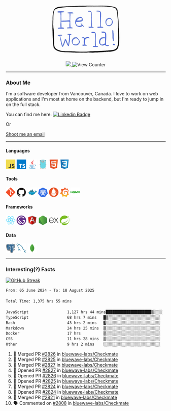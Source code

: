 <div align="center">
    <img src="./img/hello_world.webp" height="200px" width="">
    <div>
        <a href="https://www.linkedin.com/in/ajhollid">
            <img src="https://img.shields.io/badge/LinkedIn-blue"/>
        </a>
        <img src="https://komarev.com/ghpvc/?username=ajhollid&color=yellow" alt="View Counter">
    </div>
</div>

---

### About Me

I'm a software developer from Vancouver, Canada. I love to work on web applications and I'm most at home on the backend, but I'm ready to jump in on the full stack.

You can find me here: [![Linkedin Badge](https://img.shields.io/badge/-ajhollid-blue?style=flat&logo=Linkedin&logoColor=white)](https://www.linkedin.com/in/ajhollid)

Or

[Shoot me an email](mailto:ajhollid@gmail.com)

---

#### Languages

<div>
    <img src="./img/devicons/javascript-original.svg" width=30 height=30 alt="JavaScript">
    <img src="/img/devicons/typescript-original.svg" width=30 height=30 alt="TypeScript">
    <img src="./img/devicons/java-original.svg" width=30 height=30 alt="Java">
    <img src="./img/devicons/go-original.svg" width=30 height=30 alt="Golang">
    <img src="./img/devicons/html5-original.svg" width=30 height=30 alt="HTML 5">
    <img src="./img/devicons/css3-original.svg" width=30 height=30 alt="CSS 3">
</div>

#### Tools

<div>
    <img src="./img/devicons/git-original.svg" width=30 height=30 alt="Git">
    <img src="./img/devicons/github-original.svg" width=30 height=30 alt="Github">
    <img src="./img/devicons/docker-original.svg" width=30 
    height=30 alt="Docker">
    <img src="./img/devicons/kubernetes-original.svg" width=30 height=30 alt="K8">
    <img src="./img/devicons/prometheus-original.svg" width=30 height=30 alt="Prometheus">
    <img src="./img/devicons/grafana-original.svg" width=30 height=30 alt="Grafana">
    <img src="./img/devicons/nginx-original.svg" width=30 height=30 alt="Nginx">
</div>

#### Frameworks

<div>
    <img src="./img/devicons/react-original.svg" width=30 height=30 alt="React">
    <img src="./img/devicons/gatsby-original.svg" width=30 height=30 alt="Gatsby">
    <img src="./img/devicons/angularjs-original.svg" width=30 height=30 alt="AngularJS">
    <img src="./img/devicons/nodejs-original.svg" width=30 height=30 alt="NodeJS">
    <img src="./img/devicons/express-original.svg" width=30 height=30 alt="Express">
    <img src="./img/devicons/spring-original.svg" width=30 height=30 alt="Spring">
</div>

#### Data

<div>
    <img src="./img/devicons/postgresql-original.svg" width=30 height=30 alt="Postgresql">
    <img src="./img/devicons/mysql-original.svg" width=30 height=30 alt="Mysql">
    <img src="./img/devicons/mongodb-original.svg" width=30 height=30 alt="MongoDB">
</div>

---

### Interesting(?) Facts

[![GitHub Streak](http://github-readme-streak-stats.herokuapp.com?user=ajhollid)](https://git.io/streak-stats)

 <!--START_SECTION:waka-->

```txt
From: 05 June 2024 - To: 18 August 2025

Total Time: 1,375 hrs 55 mins

JavaScript                 1,127 hrs 44 mins████████████████████▒░░░░   81.43 %
TypeScript                 68 hrs 7 mins   █▒░░░░░░░░░░░░░░░░░░░░░░░   04.92 %
Bash                       43 hrs 2 mins   ▓░░░░░░░░░░░░░░░░░░░░░░░░   03.11 %
Markdown                   24 hrs 25 mins  ▒░░░░░░░░░░░░░░░░░░░░░░░░   01.76 %
Docker                     17 hrs          ▒░░░░░░░░░░░░░░░░░░░░░░░░   01.23 %
CSS                        11 hrs 28 mins  ▒░░░░░░░░░░░░░░░░░░░░░░░░   00.83 %
Other                      9 hrs 2 mins    ░░░░░░░░░░░░░░░░░░░░░░░░░   00.65 %
```

<!--END_SECTION:waka-->


<!--START_SECTION:activity-->
1. 🎉 Merged PR [#2826](https://github.com/bluewave-labs/Checkmate/pull/2826) in [bluewave-labs/Checkmate](https://github.com/bluewave-labs/Checkmate)
2. 🎉 Merged PR [#2825](https://github.com/bluewave-labs/Checkmate/pull/2825) in [bluewave-labs/Checkmate](https://github.com/bluewave-labs/Checkmate)
3. 🎉 Merged PR [#2827](https://github.com/bluewave-labs/Checkmate/pull/2827) in [bluewave-labs/Checkmate](https://github.com/bluewave-labs/Checkmate)
4. 💪 Opened PR [#2827](https://github.com/bluewave-labs/Checkmate/pull/2827) in [bluewave-labs/Checkmate](https://github.com/bluewave-labs/Checkmate)
5. 💪 Opened PR [#2826](https://github.com/bluewave-labs/Checkmate/pull/2826) in [bluewave-labs/Checkmate](https://github.com/bluewave-labs/Checkmate)
6. 💪 Opened PR [#2825](https://github.com/bluewave-labs/Checkmate/pull/2825) in [bluewave-labs/Checkmate](https://github.com/bluewave-labs/Checkmate)
7. 🎉 Merged PR [#2824](https://github.com/bluewave-labs/Checkmate/pull/2824) in [bluewave-labs/Checkmate](https://github.com/bluewave-labs/Checkmate)
8. 💪 Opened PR [#2824](https://github.com/bluewave-labs/Checkmate/pull/2824) in [bluewave-labs/Checkmate](https://github.com/bluewave-labs/Checkmate)
9. 🎉 Merged PR [#2821](https://github.com/bluewave-labs/Checkmate/pull/2821) in [bluewave-labs/Checkmate](https://github.com/bluewave-labs/Checkmate)
10. 🗣 Commented on [#2808](https://github.com/bluewave-labs/Checkmate/pull/2808#issuecomment-3207588229) in [bluewave-labs/Checkmate](https://github.com/bluewave-labs/Checkmate)
<!--END_SECTION:activity-->
